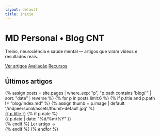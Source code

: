 ```yaml
---
layout: default
title: Início
---
```


<div class="hero">
  <div class="hero-inner">
    <h1>MD Personal • Blog CNT</h1>
    <p>Treino, neurociência e saúde mental — artigos que viram vídeos e resultados reais.</p>
    <div class="btn-row">
      <a class="btn" href="./blog">Ver artigos</a>
      <a class="btn" href="./avaliacao">Avaliação</a>
      <a class="btn" href="./recursos">Recursos</a>
    </div>
  </div>
</div>

<div class="container">
  <div class="section">
    <h2>Últimos artigos</h2>
    <div class="grid">
      {% assign posts = site.pages | where_exp: "p", "p.path contains 'blog/'" | sort: "date" | reverse %}
      {% for p in posts limit:6 %}
        {% if p.title and p.path != "blog/index.md" %}
          {% assign thumb = p.image | default: '/mdpeersonal/assets/thumb-default.jpg' %}
          <article class="card">
            <a href="{{ p.url | relative_url }}"><img class="thumb" src="{{ thumb }}" alt=""></a>
            <div class="card-body">
              <a href="{{ p.url | relative_url }}" class="title">{{ p.title }}</a>
              {% if p.date %}<div class="meta">{{ p.date | date: "%d/%m/%Y" }}</div>{% endif %}
              <a class="more" href="{{ p.url | relative_url }}">Ler artigo →</a>
            </div>
          </article>
        {% endif %}
      {% endfor %}
    </div>
  </div>
</div>
